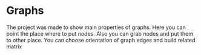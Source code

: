 # Graphs
The project was made to show main properties of graphs.
Here you can point the place where to put nodes.
Also you can grab nodes and put them to other place.
You can choose orientation of graph edges and build related matrix
